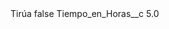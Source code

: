 <?xml version="1.0" encoding="UTF-8"?>
<CustomMetadata xmlns="http://soap.sforce.com/2006/04/metadata" xmlns:xsi="http://www.w3.org/2001/XMLSchema-instance" xmlns:xsd="http://www.w3.org/2001/XMLSchema">
    <label>Tirúa</label>
    <protected>false</protected>
    <values>
        <field>Tiempo_en_Horas__c</field>
        <value xsi:type="xsd:double">5.0</value>
    </values>
</CustomMetadata>
